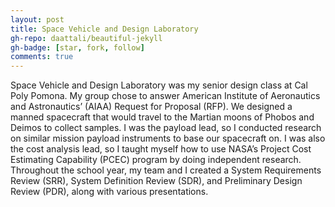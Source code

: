 ```yaml
---
layout: post
title: Space Vehicle and Design Laboratory
gh-repo: daattali/beautiful-jekyll
gh-badge: [star, fork, follow]
comments: true
---
```

Space Vehicle and Design Laboratory was my senior design class at Cal Poly Pomona. My group chose to answer American Institute of Aeronautics and Astronautics’ (AIAA) Request for Proposal (RFP). We designed a manned spacecraft that would travel to the Martian moons of Phobos and Deimos to collect samples. I was the payload lead, so I conducted research on similar mission payload instruments to base our spacecraft on. I was also the cost analysis lead, so I taught myself how to use NASA’s Project Cost Estimating Capability (PCEC) program by doing independent research. Throughout the school year, my team and I created a System Requirements Review (SRR), System Definition Review (SDR), and Preliminary Design Review (PDR), along with various presentations.
